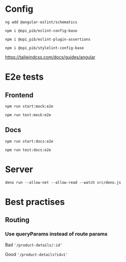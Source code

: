 # Config

`ng add @angular-eslint/schematics`

`npm i @opi_pib/eslint-config-base`

`npm i @opi_pib/eslint-plugin-assertions`

`npm i @opi_pib/stylelint-config-base`

https://tailwindcss.com/docs/guides/angular

# E2e tests

## Frontend

`npm run start:mock:e2e`

`npm run test:mock:e2e`

## Docs

`npm run start:docs:e2e`

`npm run test:docs:e2e`

# Server

`deno run --allow-net --allow-read --watch src/deno.js`

# Best practises

## Routing

### Use queryParams instead of route params

Bad
`'/product-details/:id'`

Good
`'/product-details?id=1'`
